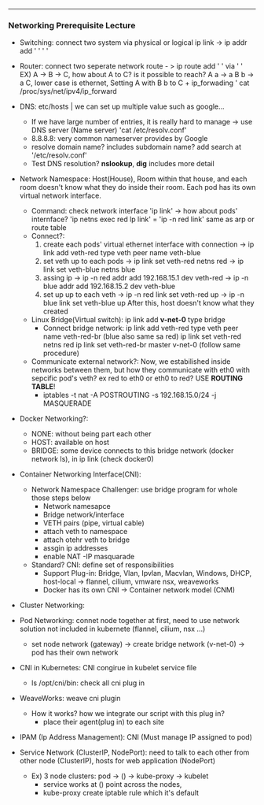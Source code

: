 --- 
### Networking Prerequisite Lecture 
- Switching: connect two system via physical or logical 
             ip link -> ip addr add ' ' ' ' 
- Router: connect two seperate network 
          route - > ip route add ' ' via ' '
EX) A -> B -> C, how about A to C? is it possible to reach? 
A a -> a B b -> a C, lower case is ethernet, Setting A with B b to C  + ip_forwading ' cat /proc/sys/net/ipv4/ip_forward 
- DNS: etc/hosts | we can set up multiple value such as google... 
    - If we have large number of entries, it is really hard to manage -> use DNS server (Name server) 'cat /etc/resolv.conf' 
    - 8.8.8.8: very common nameserver provides by Google 
    - resolve domain name? includes subdomain name? add search at '/etc/resolv.conf' 
    - Test DNS resolution? **nslookup**, **dig** includes more detail
- Network Namespace: Host(House), Room within that house, and each room doesn't know what they do inside their room. 
Each pod has its own virtual network interface.
  - Command: check network interface 'ip link' -> how about pods' internface? 'ip netns exec red lp link' = 'ip -n red link' 
    same as arp or route table 
  - Connect?: 
    1) create each pods' virtual ethernet interface with connection -> ip link add veth-red type veth peer name veth-blue 
    2) set veth up to each pods -> ip link set veth-red netns red
                                -> ip link set veth-blue netns blue
    3) assing ip -> ip -n red addr add 192.168.15.1 dev veth-red 
                 -> ip -n blue addr add 192.168.15.2 dev veth-blue 
    4) set up up to each veth -> ip -n red link set veth-red up 
                              -> ip -n blue link set veth-blue up 
    After this, host doesn't know what they created 
  - Linux Bridge(Virtual switch): ip link add **v-net-0** type bridge 
    - Connect bridge network: ip link add veth-red type veth peer name veth-red-br (blue also same sa red)
                              ip link set veth-red netns red 
                              ip link set veth-red-br master v-net-0 
                              (follow same procedure)
  - Communicate external network?: Now, we estabilished inside networks between them, but how they communicate with eth0 with sepcific pod's veth? ex red to eth0 or eth0 to red? USE **ROUTING TABLE**!
    - iptables -t nat -A POSTROUTING -s 192.168.15.0/24 -j MASQUERADE

- Docker Networking?: 
  - NONE: without being part each other 
  - HOST: available on host 
  - BRIDGE: some device connects to this bridge network (docker network ls), in ip link (check docker0)
- Container Networking Interface(CNI): 
  - Network Namespace Challenger: use bridge program for whole those steps below  
    - Network namesapce
    - Bridge network/interface
    - VETH pairs (pipe, virtual cable)
    - attach veth to namespace
    - attach otehr veth to bridge 
    - assgin ip addresses
    - enable NAT -IP masquarade 
  - Standard? CNI: define set of responsibilities
    - Support Plug-in: Bridge, Vlan, Ipvlan, Macvlan, Windows, DHCP, host-local -> flannel, cilium, vmware nsx, weaveworks
    - Docker has its own CNI -> Container network model (CNM)
- Cluster Networking: 

- Pod Networking: connet node together at first, need to use network solution not included in kubernete (flannel, cilium, nsx ...)
  - set node network (gateway) -> create bridge network (v-net-0) -> pod has their own network

- CNI in Kubernetes: CNI congirue in kubelet service file 
  - ls /opt/cni/bin: check all cni plug in 
- WeaveWorks: weave cni plugin 
  - How it works? how we integrate our script with this plug in?
    - place their agent(plug in) to each site
- IPAM (Ip Address Management): CNI (Must manage IP assigned to pod) 
- Service Network (ClusterIP, NodePort): need to talk to each other from other node (ClusterIP), hosts for web application (NodePort)
  - Ex) 3 node clusters: pod -> () -> kube-proxy -> kubelet
    - service works at () point across the nodes, 
    - kube-proxy create iptable rule which it's default 